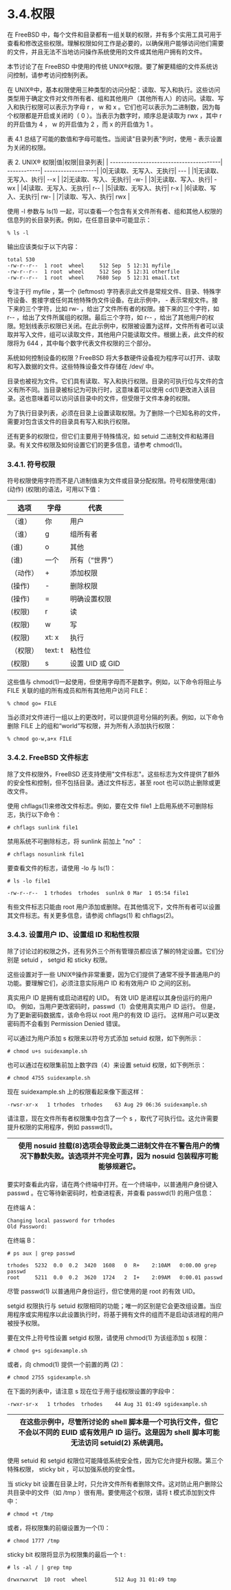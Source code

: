 # 3.4.权限

在 FreeBSD 中，每个文件和目录都有一组关联的权限，并有多个实用工具可用于查看和修改这些权限。理解权限如何工作是必要的，以确保用户能够访问他们需要的文件，并且无法不当地访问操作系统使用的文件或其他用户拥有的文件。

本节讨论了在 FreeBSD 中使用的传统 UNIX®权限。要了解更精细的文件系统访问控制，请参考访问控制列表。

在 UNIX®中，基本权限使用三种类型的访问分配：读取、写入和执行。这些访问类型用于确定文件对文件所有者、组和其他用户（其他所有人）的访问。读取、写入和执行权限可以表示为字母 r ， w 和 x 。它们也可以表示为二进制数，因为每个权限都是开启或关闭的（ 0 ）。当表示为数字时，顺序总是读取为 rwx ，其中 r 的开启值为 4 ， w 的开启值为 2 ，而 x 的开启值为 1 。

表 4.1 总结了可能的数值和字母可能性。当阅读"目录列表"列时，使用 - 表示设置为关闭的权限。

表 2. UNIX® 权限|值|权限|目录列表| | ----------------------------------------| ------------| -------------------| |0|无读取、无写入、无执行| --- | |1|无读取、无写入、执行| --x | |2|无读取、写入、无执行| -w- | |3|无读取、写入、执行| -wx | |4|读取、无写入、无执行| r-- | |5|读取、无写入、执行| r-x | |6|读取、写入、无执行| rw- | |7|读取、写入、执行| rwx |

使用 -l 参数与 ls(1) 一起，可以查看一个包含有关文件所有者、组和其他人权限的信息列的长目录列表。例如，在任意目录中可能显示：

```
% ls -l
```

输出应该类似于以下内容：

```
total 530
-rw-r--r--  1 root  wheel     512 Sep  5 12:31 myfile
-rw-r--r--  1 root  wheel     512 Sep  5 12:31 otherfile
-rw-r--r--  1 root  wheel    7680 Sep  5 12:31 email.txt
```

专注于行 myfile ，第一个 (leftmost) 字符表示此文件是常规文件、目录、特殊字符设备、套接字或任何其他特殊伪文件设备。在此示例中， - 表示常规文件。接下来的三个字符，比如 rw- ，给出了文件所有者的权限。接下来的三个字符，如 r-- ，给出了文件所属组的权限。最后三个字符，如 r-- ，给出了其他用户的权限。短划线表示权限已关闭。在此示例中，权限被设置为这样，文件所有者可以读取并写入文件，组可以读取文件，其他用户只能读取文件。根据上表，此文件的权限将为 644 ，其中每个数字代表文件权限的三个部分。

系统如何控制设备的权限？FreeBSD 将大多数硬件设备视为程序可以打开、读取和写入数据的文件。这些特殊设备文件存储在 /dev/ 中。

目录也被视为文件。它们具有读取、写入和执行权限。目录的可执行位与文件的含义有所不同。当目录被标记为可执行时，这意味着可以使用 cd(1)更改进入该目录。这也意味着可以访问该目录中的文件，但受限于文件本身的权限。

为了执行目录列表，必须在目录上设置读取权限。为了删除一个已知名称的文件，需要对包含该文件的目录具有写入和执行权限。

还有更多的权限位，但它们主要用于特殊情况，如 setuid 二进制文件和粘滞目录。有关文件权限及如何设置它们的更多信息，请参考 chmod(1)。

### 3.4.1. 符号权限

符号权限使用字符而不是八进制值来为文件或目录分配权限。符号权限使用(谁) (动作) (权限)的语法，可用以下值：

| 选项     | 字母    | 代表             |
| ---------- | --------- | ------------------ |
| （谁）   | 你      | 用户             |
| （谁）   | g       | 组所有者         |
| (谁)     | o       | 其他             |
| (谁)     | 一个    | 所有（“世界”） |
| （动作） | +       | 添加权限         |
| (操作)   | -       | 删除权限         |
| (操作)   | \=   | 明确设置权限     |
| (权限)   | r       | 读               |
| (权限)   | w       | 写               |
| (权限)   | xt: x   | 执行             |
| （权限） | text: t | 粘性位           |
| (权限)   | s       | 设置 UID 或 GID  |

这些值与 chmod(1)一起使用，但使用字母而不是数字。例如，以下命令将阻止与 FILE 关联的组的所有成员和所有其他用户访问 FILE：

```
% chmod go= FILE
```

当必须对文件进行一组以上的更改时，可以提供逗号分隔的列表。例如，以下命令删除 FILE 上的组和“world”写权限，并为所有人添加执行权限：

```
% chmod go-w,a+x FILE
```

### 3.4.2. FreeBSD 文件标志

除了文件权限外，FreeBSD 还支持使用"文件标志"。这些标志为文件提供了额外的安全性和控制，但不包括目录。通过文件标志，甚至 root 也可以防止删除或更改文件。

使用 chflags(1)来修改文件标志。例如，要在文件 file1 上启用系统不可删除标志，执行以下命令：

```
# chflags sunlink file1
```

禁用系统不可删除标志，将 sunlink 前加上 "no" ：

```
# chflags nosunlink file1
```

要查看文件的标志，请使用 -lo 与 ls(1)：

```
# ls -lo file1
```

```
-rw-r--r--  1 trhodes  trhodes  sunlnk 0 Mar  1 05:54 file1
```

有些文件标志只能由 root 用户添加或删除。在其他情况下，文件所有者可以设置其文件标志。有关更多信息，请参阅 chflags(1) 和 chflags(2)。

### 3.4.3. 设置用户 ID、设置组 ID 和粘性权限

除了讨论过的权限之外，还有另外三个所有管理员都应该了解的特定设置。它们分别是 setuid ， setgid 和 sticky 权限。

这些设置对于一些 UNIX®操作非常重要，因为它们提供了通常不授予普通用户的功能。要理解它们，必须注意实际用户 ID 和有效用户 ID 之间的区别。

真实用户 ID 是拥有或启动进程的 UID。 有效 UID 是进程以其身份运行的用户 ID。 例如，当用户更改密码时，passwd（1）会使用真实用户 ID 运行。 但是，为了更新密码数据库，该命令将以 root 用户的有效 ID 运行。 这样用户可以更改密码而不会看到 Permission Denied 错误。

可以通过为用户添加 s 权限来以符号方式添加 setuid 权限，如下例所示：

```
# chmod u+s suidexample.sh
```

也可以通过在权限集前加上数字四（4）来设置 setuid 权限，如下例所示：

```
# chmod 4755 suidexample.sh
```

现在 suidexample.sh 上的权限看起来像下面这样：

```
-rwsr-xr-x   1 trhodes  trhodes    63 Aug 29 06:36 suidexample.sh
```

请注意，现在文件所有者权限集中包含了一个 s ，取代了可执行位。这允许需要提升权限的实用程序，例如 passwd(1)。

|  | 使用 nosuid 挂载(8)选项会导致此类二进制文件在不警告用户的情况下静默失败。该选项并不完全可靠，因为 nosuid 包装程序可能能够规避它。 |
| -- | ----------------------------------------------------------------------------------------------------------------------------------- |

要实时查看此内容，请在两个终端中打开。在一个终端中，以普通用户身份键入 passwd 。在它等待新密码时，检查进程表，并查看 passwd(1) 的用户信息：

 在终端 A：

```
Changing local password for trhodes
Old Password:
```

 在终端 B：

```
# ps aux | grep passwd
```

```
trhodes  5232  0.0  0.2  3420  1608   0  R+    2:10AM   0:00.00 grep passwd
root     5211  0.0  0.2  3620  1724   2  I+    2:09AM   0:00.01 passwd
```

尽管 passwd(1) 以普通用户身份运行，但它使用的是 root 的有效 UID。

setgid 权限执行与 setuid 权限相同的功能；唯一的区别是它会更改组设置。当应用程序或实用程序以此设置执行时，将基于拥有文件的组而不是启动该进程的用户被授予权限。

要在文件上符号性设置 setgid 权限，请使用 chmod(1) 为该组添加 s 权限：

```
# chmod g+s sgidexample.sh
```

或者，向 chmod(1) 提供一个前置的两 (2)：

```
# chmod 2755 sgidexample.sh
```

在下面的列表中，请注意 s 现在位于用于组权限设置的字段中：

```
-rwxr-sr-x   1 trhodes  trhodes    44 Aug 31 01:49 sgidexample.sh
```

|  | 在这些示例中，尽管所讨论的 shell 脚本是一个可执行文件，但它不会以不同的 EUID 或有效用户 ID 运行。这是因为 shell 脚本可能无法访问 setuid(2) 系统调用。 |
| -- | ------------------------------------------------------------------------------------------------------------------------------------------------------- |

使用 setuid 和 setgid 权限位可能降低系统安全性，因为它允许提升权限。第三个特殊权限， sticky bit ，可以加强系统的安全性。

当 sticky bit 设置在目录上时，只允许文件所有者删除文件。这对防止用户删除公共目录中的文件（如 /tmp ）很有用。要使用这个权限，请将 t 模式添加到文件中：

```
# chmod +t /tmp
```

或者，将权限集的前缀设置为一个(1)：

```
# chmod 1777 /tmp
```

sticky bit 权限将显示为权限集的最后一个 t :

```
# ls -al / | grep tmp
```

```
drwxrwxrwt  10 root  wheel         512 Aug 31 01:49 tmp
```
